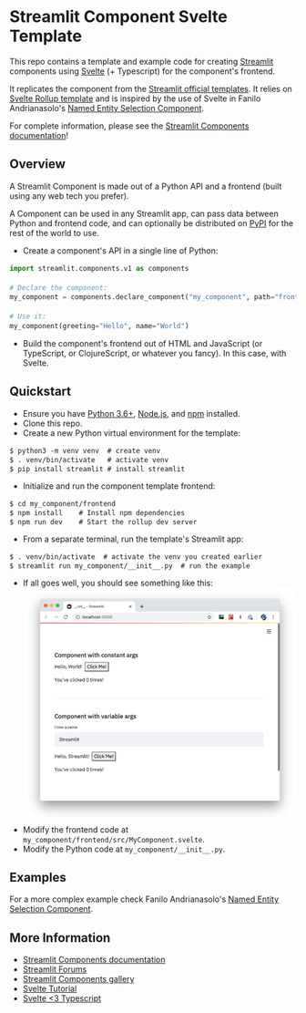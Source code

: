 # Streamlit Component Svelte Template

This repo contains a template and example code for creating [Streamlit](https://streamlit.io) components using [Svelte](https://svelte.dev/) (+ Typescript) for the component's frontend.

It replicates the component from the [Streamlit official templates](https://github.com/streamlit/component-template). It relies on [Svelte Rollup template](https://github.com/sveltejs/template) and is inspired by the use of Svelte in Fanilo Andrianasolo's [Named Entity Selection Component](https://github.com/andfanilo/streamlit-named-entity-svelte).

For complete information, please see the [Streamlit Components documentation](https://docs.streamlit.io/en/latest/streamlit_components.html)!

## Overview

A Streamlit Component is made out of a Python API and a frontend (built using any web tech you prefer).

A Component can be used in any Streamlit app, can pass data between Python and frontend code, and can optionally be distributed on [PyPI](https://pypi.org/) for the rest of the world to use.

- Create a component's API in a single line of Python:

```python
import streamlit.components.v1 as components

# Declare the component:
my_component = components.declare_component("my_component", path="frontend/public")

# Use it:
my_component(greeting="Hello", name="World")
```

- Build the component's frontend out of HTML and JavaScript (or TypeScript, or ClojureScript, or whatever you fancy). In this case, with Svelte.

## Quickstart

- Ensure you have [Python 3.6+](https://www.python.org/downloads/), [Node.js](https://nodejs.org), and [npm](https://docs.npmjs.com/downloading-and-installing-node-js-and-npm) installed.
- Clone this repo.
- Create a new Python virtual environment for the template:

```
$ python3 -m venv venv  # create venv
$ . venv/bin/activate   # activate venv
$ pip install streamlit # install streamlit
```

- Initialize and run the component template frontend:

```
$ cd my_component/frontend
$ npm install    # Install npm dependencies
$ npm run dev    # Start the rollup dev server
```

- From a separate terminal, run the template's Streamlit app:

```
$ . venv/bin/activate  # activate the venv you created earlier
$ streamlit run my_component/__init__.py  # run the example
```

- If all goes well, you should see something like this:
  ![Quickstart Success](quickstart.png)
- Modify the frontend code at `my_component/frontend/src/MyComponent.svelte`.
- Modify the Python code at `my_component/__init__.py`.

## Examples

For a more complex example check Fanilo Andrianasolo's [Named Entity Selection Component](https://github.com/andfanilo/streamlit-named-entity-svelte).

## More Information

- [Streamlit Components documentation](https://docs.streamlit.io/en/stable/streamlit_components.html)
- [Streamlit Forums](https://discuss.streamlit.io/tag/custom-components)
- [Streamlit Components gallery](https://www.streamlit.io/components)
- [Svelte Tutorial](https://svelte.dev/tutorial)
- [Svelte <3 Typescript](https://svelte.dev/blog/svelte-and-typescript)
